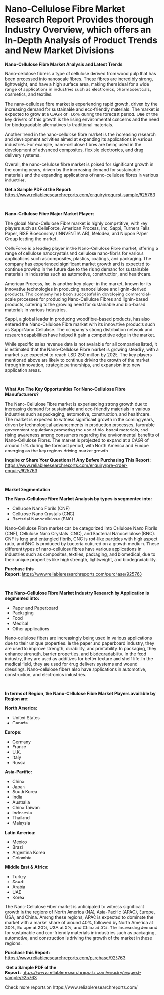 <p><h1>Nano-Cellulose Fibre Market Research Report Provides thorough Industry Overview, which offers an In-Depth Analysis of Product Trends and New Market Divisions</h1></p><p><strong>Nano-Cellulose Fibre Market Analysis and Latest Trends</strong></p>
<p><p>Nano-cellulose fibre is a type of cellulose derived from wood pulp that has been processed into nanoscale fibres. These fibres are incredibly strong, lightweight, and have a high surface area, making them ideal for a wide range of applications in industries such as electronics, pharmaceuticals, cosmetics, and textiles.</p><p>The nano-cellulose fibre market is experiencing rapid growth, driven by the increasing demand for sustainable and eco-friendly materials. The market is expected to grow at a CAGR of 11.6% during the forecast period. One of the key drivers of this growth is the rising environmental concerns and the need for biodegradable alternatives to traditional materials.</p><p>Another trend in the nano-cellulose fibre market is the increasing research and development activities aimed at expanding its applications in various industries. For example, nano-cellulose fibres are being used in the development of advanced composites, flexible electronics, and drug delivery systems.</p><p>Overall, the nano-cellulose fibre market is poised for significant growth in the coming years, driven by the increasing demand for sustainable materials and the expanding applications of nano-cellulose fibres in various industries.</p></p>
<p><strong>Get a Sample PDF of the Report:&nbsp;</strong> <a href="https://www.reliableresearchreports.com/enquiry/request-sample/925763">https://www.reliableresearchreports.com/enquiry/request-sample/925763</a></p>
<p>&nbsp;</p>
<p><strong>Nano-Cellulose Fibre Major Market Players</strong></p>
<p><p>The global Nano-Cellulose Fibre market is highly competitive, with key players such as CelluForce, American Process, Inc, Sappi, Turners Falls Paper, RISE Bioeconomy (INNVENTIA AB), Melodea, and Nippon Paper Group leading the market. </p><p>CelluForce is a leading player in the Nano-Cellulose Fibre market, offering a range of cellulose nanocrystals and cellulose nano-fibrils for various applications such as composites, plastics, coatings, and packaging. The company has experienced significant market growth and is expected to continue growing in the future due to the rising demand for sustainable materials in industries such as automotive, construction, and healthcare. </p><p>American Process, Inc. is another key player in the market, known for its innovative technologies in producing nanocellulose and lignin-derived products. The company has been successful in developing commercial-scale processes for producing Nano-Cellulose Fibres and lignin-based products, catering to the growing need for sustainable and bio-based materials in various industries. </p><p>Sappi, a global leader in producing woodfibre-based products, has also entered the Nano-Cellulose Fibre market with its innovative products such as Sappi Nano Cellulose. The company's strong distribution network and research capabilities have helped it gain a competitive edge in the market. </p><p>While specific sales revenue data is not available for all companies listed, it is estimated that the Nano-Cellulose Fibre market is growing steadily, with a market size expected to reach USD 250 million by 2025. The key players mentioned above are likely to continue driving the growth of the market through innovation, strategic partnerships, and expansion into new application areas.</p></p>
<p>&nbsp;</p>
<p><strong>What Are The Key Opportunities For Nano-Cellulose Fibre Manufacturers?</strong></p>
<p><p>The Nano-Cellulose Fibre market is experiencing strong growth due to increasing demand for sustainable and eco-friendly materials in various industries such as packaging, automotive, construction, and healthcare. The market is expected to witness significant growth in the coming years, driven by technological advancements in production processes, favorable government regulations promoting the use of bio-based materials, and rising awareness among consumers regarding the environmental benefits of Nano-Cellulose Fibres. The market is projected to expand at a CAGR of around 15% during the forecast period, with North America and Europe emerging as the key regions driving market growth.</p></p>
<p><strong>Inquire or Share Your Questions If Any Before Purchasing This Report:</strong> <a href="https://www.reliableresearchreports.com/enquiry/pre-order-enquiry/925763">https://www.reliableresearchreports.com/enquiry/pre-order-enquiry/925763</a></p>
<p>&nbsp;</p>
<p><strong>Market Segmentation</strong></p>
<p><strong>The Nano-Cellulose Fibre Market Analysis by types is segmented into:</strong></p>
<p><ul><li>Cellulose Nano Fibrils (CNF)</li><li>Cellulose Nano Crystals (CNC)</li><li>Bacterial Nanocellulose (BNC)</li></ul></p>
<p><p>Nano-Cellulose Fibre market can be categorized into Cellulose Nano Fibrils (CNF), Cellulose Nano Crystals (CNC), and Bacterial Nanocellulose (BNC). CNF is long and entangled fibrils, CNC is rod-like particles with high aspect ratio, and BNC is produced by bacteria cultured on a growth medium. These different types of nano-cellulose fibres have various applications in industries such as composites, textiles, packaging, and biomedical, due to their unique properties like high strength, lightweight, and biodegradability.</p></p>
<p><strong>Purchase this Report:&nbsp;</strong><a href="https://www.reliableresearchreports.com/purchase/925763">https://www.reliableresearchreports.com/purchase/925763</a></p>
<p>&nbsp;</p>
<p><strong>The Nano-Cellulose Fibre Market Industry Research by Application is segmented into:</strong></p>
<p><ul><li>Paper and Paperboard</li><li>Packaging</li><li>Food</li><li>Medical</li><li>Other applications</li></ul></p>
<p><p>Nano-cellulose fibers are increasingly being used in various applications due to their unique properties. In the paper and paperboard industry, they are used to improve strength, durability, and printability. In packaging, they enhance strength, barrier properties, and biodegradability. In the food industry, they are used as additives for better texture and shelf life. In the medical field, they are used for drug delivery systems and wound dressings. Nano-cellulose fibers also have applications in automotive, construction, and electronics industries.</p></p>
<p>&nbsp;</p>
<p><strong>In terms of Region, the Nano-Cellulose Fibre Market Players available by Region are:</strong></p>
<p>
    <p> <strong> North America: </strong>
        <ul>
            <li>United States</li>
            <li>Canada</li>
        </ul>
        </p> 
    <p> <strong> Europe: </strong>
        <ul>
            <li>Germany</li>
            <li>France</li>
            <li>U.K.</li>
            <li>Italy</li>
            <li>Russia</li>
        </ul>
        </p> 
    <p> <strong> Asia-Pacific: </strong>
        <ul>
            <li>China</li>
            <li>Japan</li>
            <li>South Korea</li>
            <li>India</li>
            <li>Australia</li>
            <li>China Taiwan</li>
            <li>Indonesia</li>
            <li>Thailand</li>
            <li>Malaysia</li>
        </ul>
        </p> 
    <p> <strong> Latin America: </strong>
        <ul>
            <li>Mexico</li>
            <li>Brazil</li>
            <li>Argentina Korea</li>
            <li>Colombia</li>
        </ul>
        </p> 
    <p> <strong> Middle East & Africa: </strong>
        <ul>
            <li>Turkey</li>
            <li>Saudi</li>
            <li>Arabia</li>
            <li>UAE</li>
            <li>Korea</li>
        </ul>
    </p>
    </p>
<p><p>The Nano-Cellulose Fiber market is anticipated to witness significant growth in the regions of North America (NA), Asia-Pacific (APAC), Europe, USA, and China. Among these regions, APAC is expected to dominate the market with a market share of around 40%, followed by North America at 30%, Europe at 20%, USA at 5%, and China at 5%. The increasing demand for sustainable and eco-friendly materials in industries such as packaging, automotive, and construction is driving the growth of the market in these regions.</p></p>
<p><strong>Purchase this Report: </strong><a href="https://www.reliableresearchreports.com/purchase/925763">https://www.reliableresearchreports.com/purchase/925763</a></p>
<p>&nbsp;<strong>Get a Sample PDF of the Report:&nbsp;&nbsp;</strong><a href="https://www.reliableresearchreports.com/enquiry/request-sample/925763">https://www.reliableresearchreports.com/enquiry/request-sample/925763</a></p>
<p><strong></strong></p>
<p>Check more reports on https://www.reliableresearchreports.com/</p>
